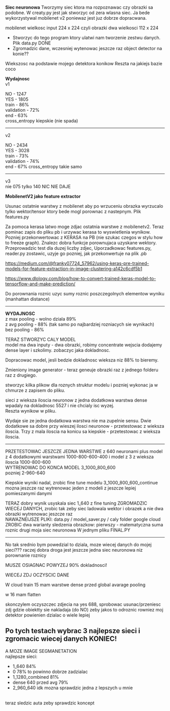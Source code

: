 **Siec neuronowa**
Tworzymy siec ktora ma rozpoznawac czy obrazki sa podobne.
W creaty.py jest jak stworzyc od zera wlasna siec. Ja bede wykorzystywal mobilenet v2 poniewaz jest juz dobrze dopracwana.

mobilenet wielkosc input 224 x 224 czyli obrazki dwa wielkosci 
112 x 224

* Stworzyc do tego program ktory ulatwi nam tworzenie zestwu danych. Plik data.py DONE
* Zgromadzic dane, wczesniej wytenowac jeszcze raz object detector na konie??

Wiekszosc na podstawie mojego detektora konikow
Reszta na jakiejs bazie coco

**Wydajnosc** <br/>
v1 <br/>

NO - 1247 <br/>
YES - 1805 <br/>
train - 86% <br/>
validation - 72% <br/>
end - 63% <br/>
cross_entropy kiepskie (nie spada)

----
v2 <br/>

NO - 2434 <br/>
YES - 3028 <br/>
train - 73% <br/>
validation - 74% <br/>
end - 67%
cross_entropy takie samo

----
 
v3 <br/>
nie 075 tylko 140 NIC NIE DAJE

**MobilenetV2 jako feature extractor** <br/>

Usunac ostatnie warstwy z mobilenet aby po wrzuceniu obrazka wyrzucalo tylko wektor/tensor ktory bede mogl porownac z nastepnym. Plik features.py

Za pomoca kerasa latwo moge zdjac ostatnia warstwe z mobilenetv2. Teraz pominac zapis do pliku pb i urzywac kerasa to wyswietlenia wynikow. <br/>
Pozniej przekonwertowac z KERASA na PB (nie szukac czegos w stylu how to freeze graph). Znalezc dobra funkcje porownujaca uzyskane wektory.
Przeprowadzic test dla duzej liczby zdjec, Uporzadkowac features.py, reader.py zostawic, uzyje go pozniej, jak przekonwertuje na plik .pb

https://medium.com/@franky07724_57962/using-keras-pre-trained-models-for-feature-extraction-in-image-clustering-a142c6cdf5b1

https://www.dlology.com/blog/how-to-convert-trained-keras-model-to-tensorflow-and-make-prediction/

Do porownania roznic uzyc sumy roznic poszczegolnych elementow wyniku (manhattan distance)

----
**WYDAJNOSC** <br/>
z max pooling - wolno dziala 89% <br/>
z avg pooling - 88% (tak samo po najbardziej rozniacych sie wynikach) <br/>
bez pooling - 86% <br/>

TERAZ STWORZYC CALY MODEL <br/>
model ma dwa inputy - dwa obrazki, robimy concentrate wejscia dodajemy dense layer i szkolimy. zobaczyc jaka dokladnosc. <br/>

Dopracowac model, jesli bedzie dokladnosc wieksza niz 88% to bieremy. <br/>

Zmieniony image generator - teraz geneuje obrazki raz z jednego folderu raz z drugiego. <br/>

stworzyc kilka plikow dla roznych struktur modelu i pozniej wykonac ja w chmurze z zapisem do pliku. <br/>

sieci z wieksza iloscia neuronow z jedna dodatkowa warstwa dense wpadaly na dokladnosc 5527 i nie chcialy isc wyzej. <br/>
Reszta wynikow w pliku. <br/>

Wydaje sie ze jedna dodatkowa warstwa nie ma zupelnie sensu.
Dwie dodatkowe sa dobre przy wieszej ilosci neuronow - przetestowac z wieksza iloscia.
Trzy z mala iloscia na konicu sa kiepskie - przetestowac z wieksza iloscia.

-----

PRZETESTOWAC JESZCZE JEDNA WARSTWE z 640 neuronami plus model z 4 dodatkowymi warstwami 1000-800-600-400 i model z 3 z wieksza iloscia 1000-800-600
<br/>
WYTRENOWAC DO KONCA MODEL 3_1000_800_600 <br/>
pozniej 2-960-640 <br/>

Kiepskie wyniki nadal, zrobic fine tune modelu 3_1000_800_600_continue <br/>
mozna jeszcze raz wytrenowac jeden z modeli z jeszcze lepiej pomieszanymi danymi <br/>

TERAZ dobry wynik usyskala siec 1_640 z fine tuning
ZGROMADZIC WIECEJ DANYCH, zrobic tak zeby siec ladowala wektor i obrazek a nie dwa obrazki wytrenowac jeszcze raz <br/>
NAWAZNEIJSZE PLIKI: data.py / model_saver.py / caly folder google cloud
ZROBIC dwa warianty sledzenia obrazkow: pierwszy - matematyczna suma roznic drugi moja siec neuronowa
W jednym pliku FINAL.PY 

-----

No tak srednio bym powedzial to dziala, moze wiecej danych do mojej sieci???
raczej dobra droga jest jeszcze jedna siec neuronowa niz porownanie roznicy <br/>

MUSZE OSIAGNAC POWYZEJ 90% dokladnosci!

WIECEJ ZDJ OCZYSCIC DANE 

W cloud train 15 mam warstwe dense przed global avarage pooling

w 16 mam flatten

skonczylem oczyszczec zdjecia na yes 688, sprobowac usunac/przeniesc zdj gdzie obiektty sie nakladaja (do NO) zeby jakos to odroznic
rowniez moj detektor powienien dzialac o wiele lepiej

Po tych testach wybrac 3 najlepsze sieci i zgromacic wiecej danych KONIEC!
------

A MOZE IMAGE SEGMANETATION <br/>
najlepsze sieci:
* 1_640                 84%
* 0                     78% to powinno dobrze zadzialac
* 1_1280_combined       81%
* dense 640 przed avg   79%
* 2_960_640             idk mozna sprawdzic jedna z lepszych u mnie

<br/>
teraz sledzic auta zeby sprawdzic koncept